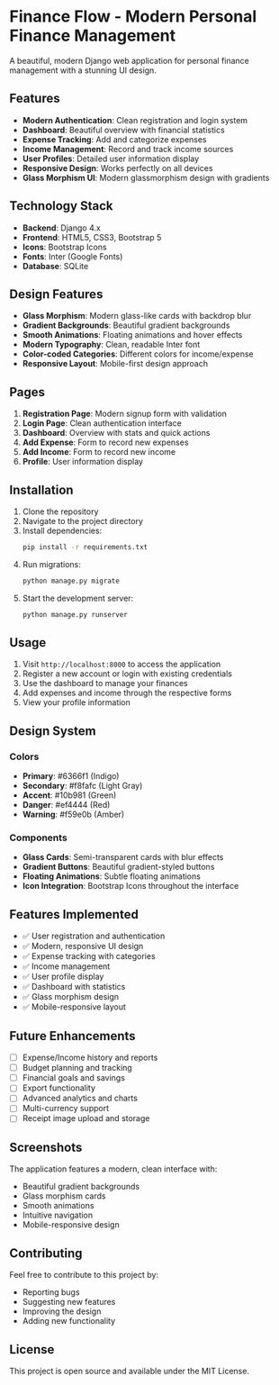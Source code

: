 # Finance Flow - Modern Personal Finance Management

A beautiful, modern Django web application for personal finance management with a stunning UI design.

## Features

- **Modern Authentication**: Clean registration and login system
- **Dashboard**: Beautiful overview with financial statistics
- **Expense Tracking**: Add and categorize expenses
- **Income Management**: Record and track income sources
- **User Profiles**: Detailed user information display
- **Responsive Design**: Works perfectly on all devices
- **Glass Morphism UI**: Modern glassmorphism design with gradients

## Technology Stack

- **Backend**: Django 4.x
- **Frontend**: HTML5, CSS3, Bootstrap 5
- **Icons**: Bootstrap Icons
- **Fonts**: Inter (Google Fonts)
- **Database**: SQLite

## Design Features

- **Glass Morphism**: Modern glass-like cards with backdrop blur
- **Gradient Backgrounds**: Beautiful gradient backgrounds
- **Smooth Animations**: Floating animations and hover effects
- **Modern Typography**: Clean, readable Inter font
- **Color-coded Categories**: Different colors for income/expense
- **Responsive Layout**: Mobile-first design approach

## Pages

1. **Registration Page**: Modern signup form with validation
2. **Login Page**: Clean authentication interface
3. **Dashboard**: Overview with stats and quick actions
4. **Add Expense**: Form to record new expenses
5. **Add Income**: Form to record new income
6. **Profile**: User information display

## Installation

1. Clone the repository
2. Navigate to the project directory
3. Install dependencies:
   ```bash
   pip install -r requirements.txt
   ```
4. Run migrations:
   ```bash
   python manage.py migrate
   ```
5. Start the development server:
   ```bash
   python manage.py runserver
   ```

## Usage

1. Visit `http://localhost:8000` to access the application
2. Register a new account or login with existing credentials
3. Use the dashboard to manage your finances
4. Add expenses and income through the respective forms
5. View your profile information

## Design System

### Colors
- **Primary**: #6366f1 (Indigo)
- **Secondary**: #f8fafc (Light Gray)
- **Accent**: #10b981 (Green)
- **Danger**: #ef4444 (Red)
- **Warning**: #f59e0b (Amber)

### Components
- **Glass Cards**: Semi-transparent cards with blur effects
- **Gradient Buttons**: Beautiful gradient-styled buttons
- **Floating Animations**: Subtle floating animations
- **Icon Integration**: Bootstrap Icons throughout the interface

## Features Implemented

- ✅ User registration and authentication
- ✅ Modern, responsive UI design
- ✅ Expense tracking with categories
- ✅ Income management
- ✅ User profile display
- ✅ Dashboard with statistics
- ✅ Glass morphism design
- ✅ Mobile-responsive layout

## Future Enhancements

- [ ] Expense/Income history and reports
- [ ] Budget planning and tracking
- [ ] Financial goals and savings
- [ ] Export functionality
- [ ] Advanced analytics and charts
- [ ] Multi-currency support
- [ ] Receipt image upload and storage

## Screenshots

The application features a modern, clean interface with:
- Beautiful gradient backgrounds
- Glass morphism cards
- Smooth animations
- Intuitive navigation
- Mobile-responsive design

## Contributing

Feel free to contribute to this project by:
- Reporting bugs
- Suggesting new features
- Improving the design
- Adding new functionality

## License

This project is open source and available under the MIT License. 